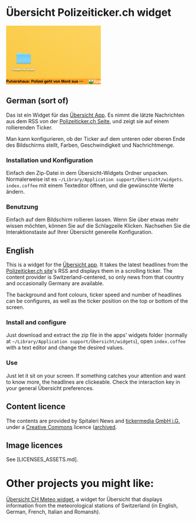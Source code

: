 # Übersicht Polizeiticker.ch widget

![Screenshot](/screenshot.png?raw=true "Screenshot")

## German (sort of)

Das ist ein Widget für das [Übersicht App](http://tracesof.net/uebersicht/). 
Es nimmt die lätzte Nachrichten aus dem RSS von der [Polizeiticker.ch Seite](http://www.polizeiticker.ch/index.html),
und zeigt sie auf einem rollierenden Ticker.

Man kann konfigurieren, ob der Ticker auf dem unteren oder oberen Ende des Bildschirms stellt,
Farben, Geschwindigkeit und Nachrichtmenge.

### Installation und Konfiguration
Einfach den Zip-Datei in dem Übersicht-Widgets Ordner unpacken. Normalerweise ist es `~/Library/Application support/Übersicht/widgets`.
`index.coffee` mit einem Texteditor öffnen, und die gewünschte Werte ändern.

### Benutzung
Einfach auf dem Bildschirm rollieren lassen. Wenn Sie über etwas mehr wissen möchten, 
können Sie auf die Schlagzeile Klicken. Nachsehen Sie die Interaktionstaste auf Ihrer Übersicht generelle Konfiguration. 

## English

This is a widget for the [Übersicht app](http://tracesof.net/uebersicht/).
It takes the latest headlines from the [Polizeiticker.ch site](http://www.polizeiticker.ch/index.html)'s RSS
and displays them in a scrolling ticker. The content provider is Switzerland-centered, so only news from 
that country and occasionally Germany are available.

The background and font colours, ticker speed and number of headlines can be configures,
as well as the ticker position on the top or bottom of the screen.

###  Install and configure
Just download and extract the zip file in the apps' widgets folder (normally at `~/Library/Application support/Übersicht/widgets`),
open `index.coffee` with a text editor and change the desired values.

### Use
Just let it sit on your screen. If something catches your attention and want to know more, 
the headlines are clickeable. Check the interaction key in your general Übersicht preferences.

## Content licence
The contents are provided by Spitaleri News and [tickermedia GmbH i.G.](http://www.polizeiticker.ch/rechtliches/impressum/)
under a [Creative Commons](https://creativecommons.org/licenses/by-sa/3.0/) licence ([archived](http://archive.is/4Z7T9).

## Image licences
See [LICENSES_ASSETS.md].

# Other projects you might like:
[Übersicht CH Meteo widget](https://github.com/gbuendia/uebersicht_ch_meteo_widget), a widget for Übersicht
that displays information from the meteorological stations of Switzerland (in English, German, French, Italian and Romansh).